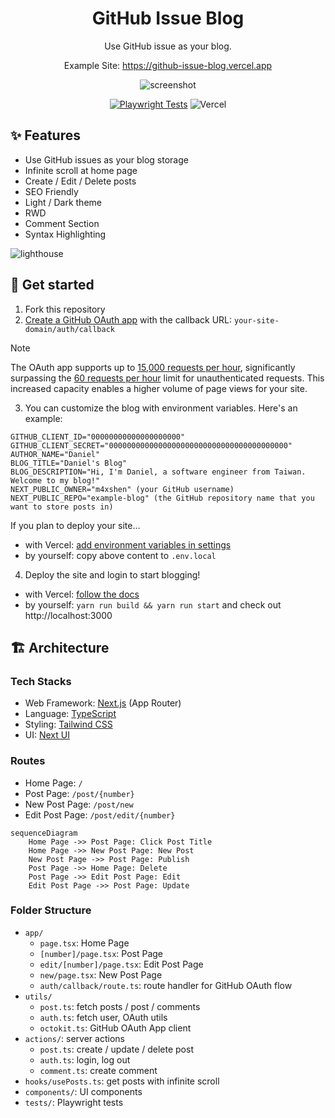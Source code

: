 <div align="center">
  <h1>GitHub Issue Blog</h1>

  Use GitHub issue as your blog.

  Example Site: https://github-issue-blog.vercel.app

![screenshot](https://github.com/m4xshen/github-issues-blog/assets/74842863/c31a00fc-1878-4a9f-b25a-096c96fe5aa6)

[![Playwright Tests](https://github.com/m4xshen/github-issue-blog/actions/workflows/playwright.yml/badge.svg)](https://github.com/m4xshen/github-issue-blog/actions/workflows/playwright.yml)
![Vercel](https://therealsujitk-vercel-badge.vercel.app/?app=github-issue-blog)

</div>


## ✨ Features

- Use GitHub issues as your blog storage
- Infinite scroll at home page
- Create / Edit / Delete posts
- SEO Friendly
- Light / Dark theme
- RWD
- Comment Section
- Syntax Highlighting

![lighthouse](https://github.com/m4xshen/github-issues-blog/assets/74842863/84c19d65-90f4-45e3-8100-ef81b60ad089)

## 🚀 Get started

1. Fork this repository
2. [Create a GitHub OAuth app](https://docs.github.com/en/apps/oauth-apps/building-oauth-apps/creating-an-oauth-app) with the callback URL: `your-site-domain/auth/callback`

> [!NOTE]
> The OAuth app supports up to [15,000 requests per hour](https://docs.github.com/en/rest/using-the-rest-api/rate-limits-for-the-rest-api?apiVersion=2022-11-28#primary-rate-limit-for-oauth-apps), significantly surpassing the [60 requests per hour](https://docs.github.com/en/rest/using-the-rest-api/rate-limits-for-the-rest-api?apiVersion=2022-11-28#primary-rate-limit-for-unauthenticated-users) limit for unauthenticated requests. This increased capacity enables a higher volume of page views for your site.

3. You can customize the blog with environment variables. Here's an example:

```
GITHUB_CLIENT_ID="00000000000000000000"
GITHUB_CLIENT_SECRET="0000000000000000000000000000000000000000"
AUTHOR_NAME="Daniel"
BLOG_TITLE="Daniel's Blog"
BLOG_DESCRIPTION="Hi, I'm Daniel, a software engineer from Taiwan. Welcome to my blog!"
NEXT_PUBLIC_OWNER="m4xshen" (your GitHub username)
NEXT_PUBLIC_REPO="example-blog" (the GitHub repository name that you want to store posts in)
```

If you plan to deploy your site...

- with Vercel: [add environment variables in settings](https://vercel.com/docs/projects/environment-variables)
- by yourself: copy above content to `.env.local`

4. Deploy the site and login to start blogging!

- with Vercel: [follow the docs](https://vercel.com/docs/deployments/overview)
- by yourself: `yarn run build && yarn run start` and check out http://localhost:3000

## 🏗️ Architecture

### Tech Stacks

- Web Framework: [Next.js](https://nextjs.org/) (App Router)
- Language: [TypeScript](https://www.typescriptlang.org/)
- Styling: [Tailwind CSS](https://tailwindcss.com/)
- UI: [Next UI](https://nextui.org/)

### Routes

- Home Page: `/`
- Post Page: `/post/{number}`
- New Post Page: `/post/new`
- Edit Post Page: `/post/edit/{number}`

```mermaid
sequenceDiagram
    Home Page ->> Post Page: Click Post Title
    Home Page ->> New Post Page: New Post
    New Post Page ->> Post Page: Publish
    Post Page ->> Home Page: Delete
    Post Page ->> Edit Post Page: Edit
    Edit Post Page ->> Post Page: Update
```

### Folder Structure

- `app/`
  - `page.tsx`: Home Page
  - `[number]/page.tsx`: Post Page
  - `edit/[number]/page.tsx`: Edit Post Page
  - `new/page.tsx`: New Post Page
  - `auth/callback/route.ts`: route handler for GitHub OAuth flow
- `utils/`
  - `post.ts`: fetch posts / post / comments
  - `auth.ts`: fetch user, OAuth utils
  - `octokit.ts`: GitHub OAuth App client
- `actions/`: server actions
  - `post.ts`: create / update / delete post
  - `auth.ts`: login, log out
  - `comment.ts`: create comment
- `hooks/usePosts.ts`: get posts with infinite scroll
- `components/`: UI components
- `tests/`: Playwright tests
